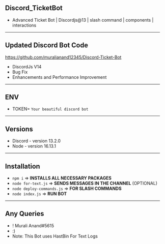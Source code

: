 ## Discord_TicketBot
- Advanced Ticket Bot | Discordjs@13 | slash command | components | interactions

---------------------------------------------

## Updated Discord Bot Code

https://github.com/muralianand12345/Discord-Ticket-Bot

- DiscordJs V14
- Bug Fix
- Enhancements and Performance Improvement 

---------------------------------------------

## ENV
- TOKEN= `Your beautiful discord bot`

---------------------------------------------

## Versions 

- Discord - version 13.2.0
- Node - version 16.13.1

---------------------------------------------

## Installation 
    
-   `npm i` => **INSTALLS ALL NECESSARY PACKAGES**
-   `node for-text.js` => **SENDS MESSAGES IN THE CHANNEL** (OPTIONAL)
-   `node deploy-commands.js` =>  **FOR SLASH COMMANDS** 
-   `node index.js` => **RUN BOT**

---------------------------------------------

## Any Queries 

- ! Murali Anand#5615
- :)
- Note: This Bot uses HastBin For Text Logs

